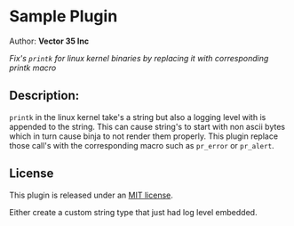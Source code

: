 # Sample Plugin
Author: **Vector 35 Inc**

_Fix's `printk` for linux kernel binaries by replacing it with corresponding printk macro_

## Description:

`printk` in the linux kernel take's a string but also a logging level with is appended to the string. This can cause string's to start with non ascii bytes which in turn cause binja to not render them properly. This plugin replace those call's with the corresponding macro such as `pr_error` or `pr_alert`.

## License

This plugin is released under an [MIT license](./license).

Either create a custom string type that just had log level embedded. 

